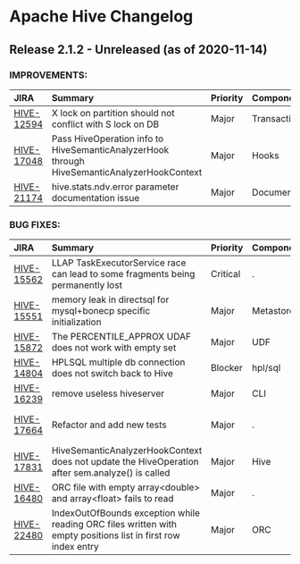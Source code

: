 
<!---
# Licensed to the Apache Software Foundation (ASF) under one
# or more contributor license agreements.  See the NOTICE file
# distributed with this work for additional information
# regarding copyright ownership.  The ASF licenses this file
# to you under the Apache License, Version 2.0 (the
# "License"); you may not use this file except in compliance
# with the License.  You may obtain a copy of the License at
#
#     http://www.apache.org/licenses/LICENSE-2.0
#
# Unless required by applicable law or agreed to in writing, software
# distributed under the License is distributed on an "AS IS" BASIS,
# WITHOUT WARRANTIES OR CONDITIONS OF ANY KIND, either express or implied.
# See the License for the specific language governing permissions and
# limitations under the License.
-->
# Apache Hive Changelog

## Release 2.1.2 - Unreleased (as of 2020-11-14)



### IMPROVEMENTS:

| JIRA | Summary | Priority | Component | Reporter | Contributor |
|:---- |:---- | :--- |:---- |:---- |:---- |
| [HIVE-12594](https://issues.apache.org/jira/browse/HIVE-12594) | X lock on partition should not conflict with S lock on DB |  Major | Transactions | Eugene Koifman | Eugene Koifman |
| [HIVE-17048](https://issues.apache.org/jira/browse/HIVE-17048) | Pass HiveOperation info to HiveSemanticAnalyzerHook through HiveSemanticAnalyzerHookContext |  Major | Hooks | Aihua Xu | Aihua Xu |
| [HIVE-21174](https://issues.apache.org/jira/browse/HIVE-21174) | hive.stats.ndv.error parameter documentation issue |  Major | Documentation | Pablo Junge | Pablo Junge |


### BUG FIXES:

| JIRA | Summary | Priority | Component | Reporter | Contributor |
|:---- |:---- | :--- |:---- |:---- |:---- |
| [HIVE-15562](https://issues.apache.org/jira/browse/HIVE-15562) | LLAP TaskExecutorService race can lead to some fragments being permanently lost |  Critical | . | Siddharth Seth | Siddharth Seth |
| [HIVE-15551](https://issues.apache.org/jira/browse/HIVE-15551) | memory leak in directsql for mysql+bonecp specific initialization |  Major | Metastore | Xiaomin Zhang | Xiaomin Zhang |
| [HIVE-15872](https://issues.apache.org/jira/browse/HIVE-15872) | The PERCENTILE\_APPROX UDAF does not work with empty set |  Major | UDF | Chaozhong Yang | Chaozhong Yang |
| [HIVE-14804](https://issues.apache.org/jira/browse/HIVE-14804) | HPLSQL multiple db connection does not switch back to Hive |  Blocker | hpl/sql | Dmitry Kozlov | Hui Fei |
| [HIVE-16239](https://issues.apache.org/jira/browse/HIVE-16239) | remove useless hiveserver |  Major | CLI | Hui Fei | Hui Fei |
| [HIVE-17664](https://issues.apache.org/jira/browse/HIVE-17664) | Refactor and add new tests |  Major | . | Jesus Camacho Rodriguez | Jesus Camacho Rodriguez |
| [HIVE-17831](https://issues.apache.org/jira/browse/HIVE-17831) | HiveSemanticAnalyzerHookContext does not update the HiveOperation after sem.analyze() is called |  Major | Hive | Sergio Peña | Aihua Xu |
| [HIVE-16480](https://issues.apache.org/jira/browse/HIVE-16480) | ORC file with empty array\<double\> and array\<float\> fails to read |  Major | . | David Capwell | Owen O'Malley |
| [HIVE-22480](https://issues.apache.org/jira/browse/HIVE-22480) | IndexOutOfBounds exception while reading ORC files written with empty positions list in first row index entry |  Major | ORC | Jesus Camacho Rodriguez | Jesus Camacho Rodriguez |


